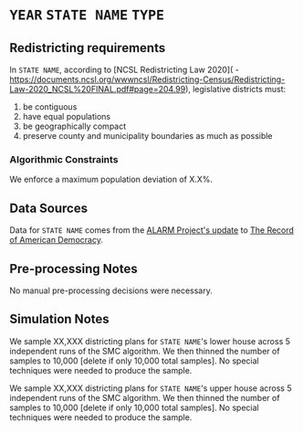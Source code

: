 # ``YEAR`` ``STATE NAME`` ``TYPE``

## Redistricting requirements
In ``STATE NAME``, according to [NCSL Redistricting Law 2020](    - https://documents.ncsl.org/wwwncsl/Redistricting-Census/Redistricting-Law-2020_NCSL%20FINAL.pdf#page=204.99), legislative districts must:

1. be contiguous
1. have equal populations
1. be geographically compact
1. preserve county and municipality boundaries as much as possible


### Algorithmic Constraints
We enforce a maximum population deviation of X.X%.

## Data Sources
Data for ``STATE NAME`` comes from the [ALARM Project's update](https://dataverse.harvard.edu/dataset.xhtml?persistentId=doi:10.7910/DVN/ZV5KF3) to [The Record of American Democracy](https://road.hmdc.harvard.edu/).

## Pre-processing Notes
No manual pre-processing decisions were necessary.

## Simulation Notes
We sample XX,XXX districting plans for ``STATE NAME``'s lower house across 5 independent runs of the SMC algorithm.
We then thinned the number of samples to 10,000 [delete if only 10,000 total samples].
No special techniques were needed to produce the sample.

We sample XX,XXX districting plans for ``STATE NAME``'s upper house across 5 independent runs of the SMC algorithm.
We then thinned the number of samples to 10,000 [delete if only 10,000 total samples].
No special techniques were needed to produce the sample.
